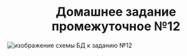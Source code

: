 <h1 align="center"> Домашнее задание промежуточное №12</h1>
<img src="C:\Yandex\Java+\схема для спринта 12.svg" alt="изображение схемы БД к заданию №12">
